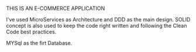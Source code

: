 THIS IS AN E-COMMERCE APPLICATION

I've used MicroServices as Architecture and DDD as the main design.
SOLID concept is also used to keep the code right written and following the Clean Code best practices.

MYSql as the firt Database.